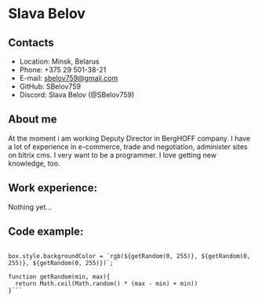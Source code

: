 # Slava Belov 

## Contacts
* Location: Minsk, Belarus
* Phone: +375 29 501-38-21
* E-mail: sbelov759@gmail.com
* GitHub: SBelov759
* Discord: Slava Belov (@SBelov759)

## About me

At the moment i am working  Deputy Director in BergHOFF company. I have a lot of experience in e-commerce, trade and negotiation, administer sites on bitrix cms. I very want to be a programmer. I love getting new knowledge, too.

## Work experience:
Nothing yet…

## Code example: 
```const box = document.createElement('div');

box.style.backgroundColor = `rgb(${getRandom(0, 255)}, ${getRandom(0, 255)}, ${getRandom(0, 255)})`;

function getRandom(min, max){
  return Math.ceil(Math.random() * (max - min) + min))
}```
